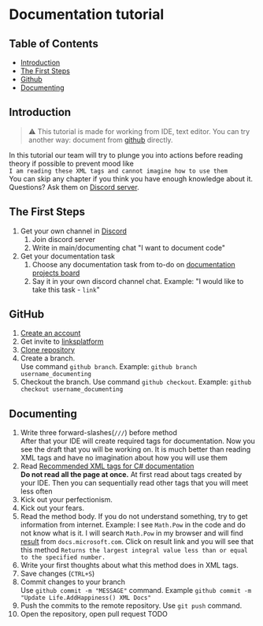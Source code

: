 # Documentation tutorial

## Table of Contents
* [Introduction](#introduction)
* [The First Steps](#the-first-steps)
* [Github](#github)
* [Documenting](#documenting)

## Introduction
> ⚠️ This tutorial is made for working from IDE, text editor. You can try another way: document from [github](https://github.com/) directly.

In this tutorial our team will try to plunge you into actions before reading theory if possible to prevent mood like\
`I am reading these XML tags and cannot imagine how to use them`\
You can skip any chapter if you think you have enough knowledge about it. Questions? Ask them on [Discord server](https://discord.gg/eEXJyjWv5e).

## The First Steps
1. Get your own channel in [Discord](https://discord.gg/eEXJyjWv5e)
   1. Join discord server
   2. Write in main/documenting chat "I want to document code"
2. Get your documentation task
   1. Choose any documentation task from to-do on [documentation projects board](https://github.com/orgs/linksplatform/projects/1)
   2. Say it in your own discord channel chat. Example: "I would like to take this task - `link`"

## GitHub
1. [Create an account](https://github.com)
2. Get invite to [linksplatform](https://github.com/linksplatform)
3. [Clone repository](https://docs.github.com/en/get-started/quickstart/fork-a-repo#cloning-your-forked-repository)
4. Create a branch. \
   Use command `github branch`. Example: `github branch username_documenting`
5. Checkout the branch.
   Use command `github checkout`. Example: `github checkout username_documenting`

## Documenting
1. Write three forward-slashes(`///`) before method\
   After that your IDE will create required tags for documentation. Now you see the draft that you will be working on. It is much better than reading XML tags and have no imagination about how you will use them
2. Read [Recommended XML tags for C# documentation](https://docs.microsoft.com/en-us/dotnet/csharp/language-reference/xmldoc/recommended-tags) \
   **Do not read all the page at once.** At first read about tags created by your IDE. Then you can sequentially read other tags that you will meet less often 
3. Kick out your perfectionism.
4. Kick out your fears.
5. Read the method body.
   If you do not understand something, try to get information from internet.
   Example: I see `Math.Pow` in the code and do not know what is it. I will search `Math.Pow` in my browser and will find [result](https://docs.microsoft.com/en-us/dotnet/api/system.math.floor?view=net-5.0) from `docs.microsoft.com`. Click on result link and you will see that this method `Returns the largest integral value less than or equal to the specified number.`
5. Write your first thoughts about what this method does in XML tags.
6. Save changes (`CTRL+S`)
7. Commit changes to your branch \
   Use `github commit -m "MESSAGE"` command. Example `github commit -m "Update Life.AddHappiness() XML Docs"`
8. Push the commits to the remote repository.
   Use `git push` command.
9. Open the repository, open pull request TODO